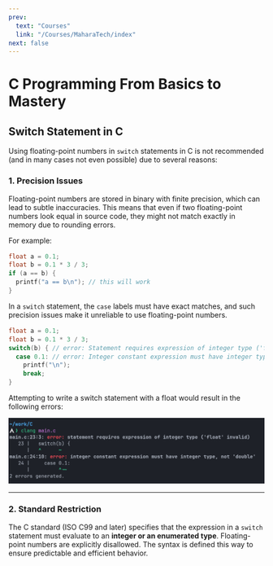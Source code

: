 ```yaml
---
prev:
  text: "Courses"
  link: "/Courses/MaharaTech/index"
next: false
---
```


# C Programming From Basics to Mastery

## Switch Statement in C

Using floating-point numbers in `switch` statements in C is not recommended (and in many cases not even possible) due to several reasons:

### 1. Precision Issues

Floating-point numbers are stored in binary with finite precision, which can lead to subtle inaccuracies. This means that even if two floating-point numbers look equal in source code, they might not match exactly in memory due to rounding errors.

For example:

```C
float a = 0.1;
float b = 0.1 * 3 / 3;
if (a == b) {
  printf("a == b\n"); // this will work
}
```

In a `switch` statement, the `case` labels must have exact matches, and such precision issues make it unreliable to use floating-point numbers. 

```C
float a = 0.1;
float b = 0.1 * 3 / 3;
switch(b) { // error: Statement requires expression of integer type ('float' invalid)
  case 0.1: // error: Integer constant expression must have integer type, not 'double'
    printf("\n");
    break;
}
```

Attempting to write a switch statement with a float would result in the following errors:

![](../../figure.png)


---

### 2. Standard Restriction

The C standard (ISO C99 and later) specifies that the expression in a `switch` statement must evaluate to an **integer or an enumerated type**. Floating-point numbers are explicitly disallowed. The syntax is defined this way to ensure predictable and efficient behavior.
